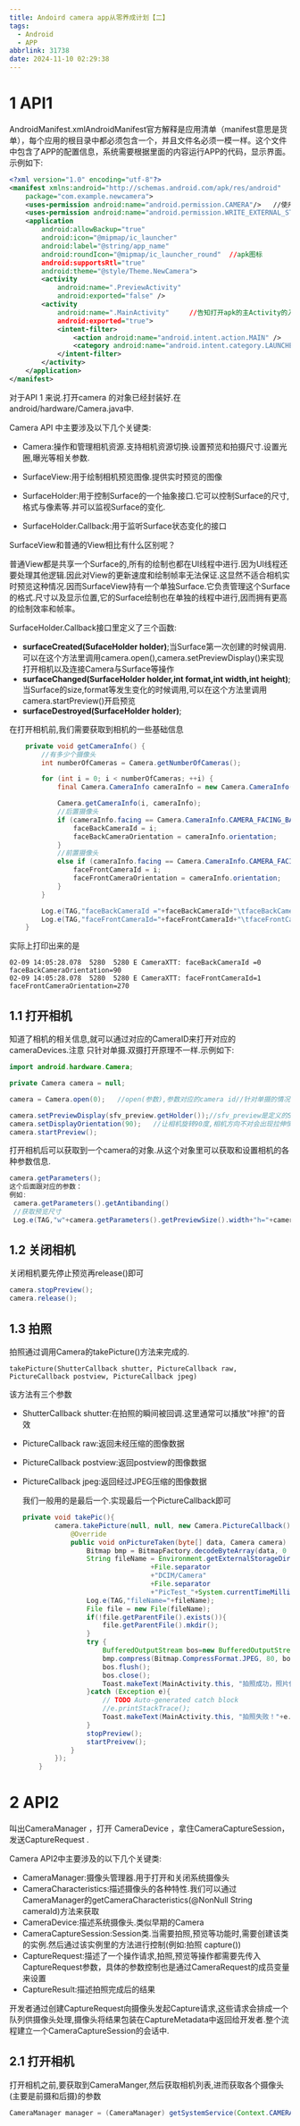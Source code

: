 ```yaml
---
title: Andoird camera app从零养成计划【二】
tags:
  - Android
  - APP
abbrlink: 31738
date: 2024-11-10 02:29:38
---
```


# 1 API1

AndroidManifest.xmlAndroidManifest官方解释是应用清单（manifest意思是货单），每个应用的根目录中都必须包含一个，并且文件名必须一模一样。这个文件中包含了APP的配置信息，系统需要根据里面的内容运行APP的代码，显示界面。示例如下:

```xml
<?xml version="1.0" encoding="utf-8"?>
<manifest xmlns:android="http://schemas.android.com/apk/res/android"
    package="com.example.newcamera">
    <uses-permission android:name="android.permission.CAMERA"/>   //使用camera的权限
    <uses-permission android:name="android.permission.WRITE_EXTERNAL_STORAGE"/> //写文件的权限
    <application
        android:allowBackup="true"
        android:icon="@mipmap/ic_launcher"
        android:label="@string/app_name"
        android:roundIcon="@mipmap/ic_launcher_round"  //apk图标
        android:supportsRtl="true"
        android:theme="@style/Theme.NewCamera">
        <activity
            android:name=".PreviewActivity"
            android:exported="false" />
        <activity
            android:name=".MainActivity"     //告知打开apk的主Activity的入口
            android:exported="true">
            <intent-filter>
                <action android:name="android.intent.action.MAIN" />
                <category android:name="android.intent.category.LAUNCHER" />
            </intent-filter>
        </activity>
    </application>
</manifest>
```

对于API 1 来说.打开camera 的对象已经封装好.在android/hardware/Camera.java中.

Camera API 中主要涉及以下几个关键类:

- Camera:操作和管理相机资源.支持相机资源切换.设置预览和拍摄尺寸.设置光圈,曝光等相关参数.

- SurfaceView:用于绘制相机预览图像.提供实时预览的图像

- SurfaceHolder:用于控制Surface的一个抽象接口.它可以控制Surface的尺寸,格式与像素等.并可以监视Surface的变化.

- SurfaceHolder.Callback:用于监听Surface状态变化的接口



SurfaceView和普通的View相比有什么区别呢？

普通View都是共享一个Surface的,所有的绘制也都在UI线程中进行.因为UI线程还要处理其他逻辑.因此对View的更新速度和绘制帧率无法保证.这显然不适合相机实时预览这种情况.因而SurfaceView持有一个单独Surface.它负责管理这个Surface的格式.尺寸以及显示位置,它的Surface绘制也在单独的线程中进行,因而拥有更高的绘制效率和帧率。



SurfaceHolder.Callback接口里定义了三个函数:

- **surfaceCreated(SufaceHolder holder)**;当Surface第一次创建的时候调用.可以在这个方法里调用camera.open(),camera.setPreviewDisplay()来实现打开相机以及连接Camera与Surface等操作
- **surfaceChanged(SurfaceHolder holder,int format,int width,int height)**;当Surface的size,format等发生变化的时候调用,可以在这个方法里调用camera.startPreview()开启预览
- **surfaceDestroyed(SurfaceHolder holder)**;

在打开相机前,我们需要获取到相机的一些基础信息

```java
    private void getCameraInfo() {
        //有多少个摄像头
        int numberOfCameras = Camera.getNumberOfCameras();

        for (int i = 0; i < numberOfCameras; ++i) {
            final Camera.CameraInfo cameraInfo = new Camera.CameraInfo();

            Camera.getCameraInfo(i, cameraInfo);
            //后置摄像头
            if (cameraInfo.facing == Camera.CameraInfo.CAMERA_FACING_BACK) {
                faceBackCameraId = i;
                faceBackCameraOrientation = cameraInfo.orientation;
            }
            //前置摄像头
            else if (cameraInfo.facing == Camera.CameraInfo.CAMERA_FACING_FRONT) {
                faceFrontCameraId = i;
                faceFrontCameraOrientation = cameraInfo.orientation;
            }
        }

        Log.e(TAG,"faceBackCameraId ="+faceBackCameraId+"\tfaceBackCameraOrientation="+faceBackCameraOrientation);
        Log.e(TAG,"faceFrontCameraId="+faceFrontCameraId+"\tfaceFrontCameraOrientation="+faceFrontCameraOrientation);
    }
```

实际上打印出来的是

```
02-09 14:05:28.078  5280  5280 E CameraXTT: faceBackCameraId =0	faceBackCameraOrientation=90
02-09 14:05:28.078  5280  5280 E CameraXTT: faceFrontCameraId=1	faceFrontCameraOrientation=270
```

## 1.1 打开相机

知道了相机的相关信息,就可以通过对应的CameraID来打开对应的cameraDevices.注意 只针对单摄.双摄打开原理不一样.示例如下:

```java
import android.hardware.Camera;

private Camera camera = null;

camera = Camera.open(0);   //open(参数),参数对应的camera id//针对单摄的情况.可以通过这个方法直接打开对应的device设备.

camera.setPreviewDisplay(sfv_preview.getHolder());//sfv_preview是定义的SurfaceView,用来呈现相机的预览.
camera.setDisplayOrientation(90);   //让相机旋转90度,相机方向不对会出现拉伸情况.
camera.startPreview();
```

打开相机后可以获取到一个camera的对象.从这个对象里可以获取和设置相机的各种参数信息.

```java
camera.getParameters();
这个后面跟对应的参数：
例如:
 camera.getParameters().getAntibanding()
 //获取预览尺寸
 Log.e(TAG,"w"+camera.getParameters().getPreviewSize().width+"h="+camera.getParameters().getPreviewSize().height);
```

## 1.2 关闭相机

关闭相机要先停止预览再release()即可

```java
camera.stopPreview();
camera.release();
```

## 1.3 拍照

拍照通过调用Camera的takePicture()方法来完成的.

```
takePicture(ShutterCallback shutter, PictureCallback raw, PictureCallback postview, PictureCallback jpeg)
```

该方法有三个参数

- ShutterCallback shutter:在拍照的瞬间被回调.这里通常可以播放"咔擦"的音效

- PictureCallback raw:返回未经压缩的图像数据

- PictureCallback postview:返回postview的图像数据

- PictureCallback jpeg:返回经过JPEG压缩的图像数据

  我们一般用的是最后一个.实现最后一个PictureCallback即可

  ```java
  private void takePic(){
          camera.takePicture(null, null, new Camera.PictureCallback() {
              @Override
              public void onPictureTaken(byte[] data, Camera camera) {
                  Bitmap bmp = BitmapFactory.decodeByteArray(data, 0 ,data.length);
                  String fileName = Environment.getExternalStorageDirectory().toString()
                                  +File.separator
                                  +"DCIM/Camera"
                                  +File.separator
                                  +"PicTest_"+System.currentTimeMillis()+".jpg";
                  Log.e(TAG,"fileName="+fileName);
                  File file = new File(fileName);
                  if(!file.getParentFile().exists()){
                      file.getParentFile().mkdir();
                  }
                  try {
                      BufferedOutputStream bos=new BufferedOutputStream(new FileOutputStream(file));
                      bmp.compress(Bitmap.CompressFormat.JPEG, 80, bos);//向缓冲区压缩图片
                      bos.flush();
                      bos.close();
                      Toast.makeText(MainActivity.this, "拍照成功，照片保存在"+fileName+"文件之中！", Toast.LENGTH_LONG).show();
                  }catch (Exception e){
                      // TODO Auto-generated catch block
                      //e.printStackTrace();
                      Toast.makeText(MainActivity.this, "拍照失败！"+e.toString(), Toast.LENGTH_LONG).show();
                  }
                  stopPreview();
                  startPreivew();
              }
          });
      }
  ```

  

# 2 API2

叫出CameraManager ，打开 CameraDevice ，拿住CameraCaptureSession，发送CaptureRequest .

Camera API2中主要涉及的以下几个关键类:

- CameraManager:摄像头管理器.用于打开和关闭系统摄像头
- CameraCharacteristics:描述摄像头的各种特性.我们可以通过CameraManager的getCameraCharacteristics(@NonNull String cameraId)方法来获取
- CameraDevice:描述系统摄像头.类似早期的Camera
- CameraCaptureSession:Session类.当需要拍照,预览等功能时,需要创建该类的实例.然后通过该实例里的方法进行控制(例如:拍照 capture())
- CaptureRequest:描述了一个操作请求,拍照,预览等操作都需要先传入CaptureRequest参数，具体的参数控制也是通过CameraRequest的成员变量来设置
- CaptureResult:描述拍照完成后的结果

开发者通过创建CaptureRequest向摄像头发起Capture请求,这些请求会排成一个队列供摄像头处理,摄像头将结果包装在CaptureMetadata中返回给开发者.整个流程建立一个CameraCaptureSession的会话中.

## 2.1 打开相机

打开相机之前,要获取到CameraManger,然后获取相机列表,进而获取各个摄像头(主要是前摄和后摄)的参数

```java
CameraManager manager = (CameraManager) getSystemService(Context.CAMERA_SERVICE);
```


